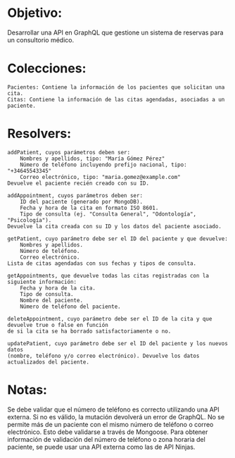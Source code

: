 # Objetivo:
Desarrollar una API en GraphQL que gestione un sistema de reservas para un consultorio médico.

# Colecciones:
    Pacientes: Contiene la información de los pacientes que solicitan una cita.
    Citas: Contiene la información de las citas agendadas, asociadas a un paciente.
# Resolvers:
    addPatient, cuyos parámetros deben ser:
        Nombres y apellidos, tipo: "María Gómez Pérez"
        Número de teléfono incluyendo prefijo nacional, tipo: "+34645543345"
        Correo electrónico, tipo: "maria.gomez@example.com"
    Devuelve el paciente recién creado con su ID.

    addAppointment, cuyos parámetros deben ser:
        ID del paciente (generado por MongoDB).
        Fecha y hora de la cita en formato ISO 8601.
        Tipo de consulta (ej. "Consulta General", "Odontología", "Psicología").
    Devuelve la cita creada con su ID y los datos del paciente asociado.

    getPatient, cuyo parámetro debe ser el ID del paciente y que devuelve:
        Nombres y apellidos.
        Número de teléfono.
        Correo electrónico.
    Lista de citas agendadas con sus fechas y tipos de consulta.

    getAppointments, que devuelve todas las citas registradas con la siguiente información:
        Fecha y hora de la cita.
        Tipo de consulta.
        Nombre del paciente.
        Número de teléfono del paciente.

    deleteAppointment, cuyo parámetro debe ser el ID de la cita y que devuelve true o false en función 
    de si la cita se ha borrado satisfactoriamente o no.

    updatePatient, cuyo parámetro debe ser el ID del paciente y los nuevos datos 
    (nombre, teléfono y/o correo electrónico). Devuelve los datos actualizados del paciente.

# Notas:
Se debe validar que el número de teléfono es correcto utilizando una API externa. Si no es válido, la mutación devolverá un error de GraphQL.
No se permite más de un paciente con el mismo número de teléfono o correo electrónico. Esto debe validarse a través de Mongoose.
Para obtener información de validación del número de teléfono o zona horaria del paciente, se puede usar una API externa como las de API Ninjas.